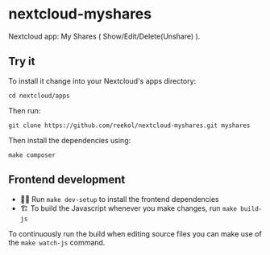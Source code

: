 # nextcloud-myshares
Nextcloud app: My Shares ( Show/Edit/Delete(Unshare) ).

## Try it 
To install it change into your Nextcloud's apps directory:

    cd nextcloud/apps

Then run:

    git clone https://github.com/reekol/nextcloud-myshares.git myshares

Then install the dependencies using:

    make composer

## Frontend development

- 👩‍💻 Run `make dev-setup` to install the frontend dependencies
- 🏗 To build the Javascript whenever you make changes, run `make build-js`

To continuously run the build when editing source files you can make use of the `make watch-js` command.

